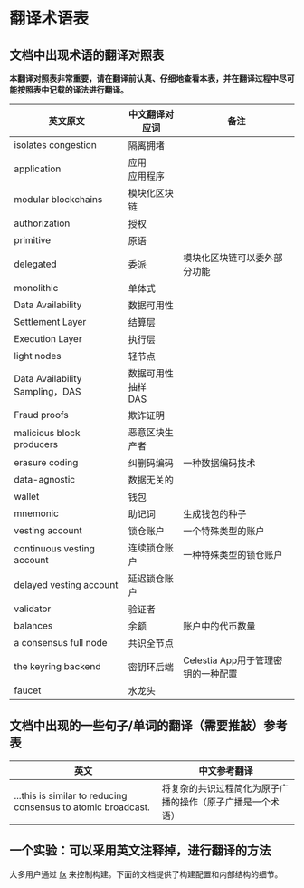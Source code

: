 # 翻译术语表

## 文档中出现术语的翻译对照表

**本翻译对照表非常重要，请在翻译前认真、仔细地查看本表，并在翻译过程中尽可能按照表中记载的译法进行翻译。**

| 英文原文      | 中文翻译对应词     | 备注 |
| ------------- | ------------------ | ---- |
| isolates congestion | 隔离拥堵         |      |
| application   | 应用 <br> 应用程序 |      |
| modular blockchains    | 模块化区块链             |      |
| authorization | 授权               |      |
| primitive     | 原语               |      |
| delegated | 委派 | 模块化区块链可以委外部分功能 |
| monolithic | 单体式 | |
| Data Availability | 数据可用性 |   |
| Settlement Layer | 结算层 |   |
| Execution Layer | 执行层 |   |
| light nodes | 轻节点 |   |
| Data Availability Sampling，DAS | 数据可用性抽样 <br> DAS |
| Fraud proofs | 欺诈证明 |
| malicious block producers | 恶意区块生产者 |
| erasure coding | 纠删码编码 | 一种数据编码技术 |
| data-agnostic | 数据无关的 | 
| wallet | 钱包 |
| mnemonic | 助记词 | 生成钱包的种子 | 
| vesting account | 锁仓账户 | 一个特殊类型的账户 |
| continuous vesting account | 连续锁仓账户 | 一种特殊类型的锁仓账户
| delayed vesting account | 延迟锁仓账户
| validator | 验证者 | 
| balances | 余额 | 账户中的代币数量 |
| a consensus full node | 共识全节点 | 
| the keyring backend | 密钥环后端 | Celestia App用于管理密钥的一种配置
| faucet | 水龙头 |




## 文档中出现的一些句子/单词的翻译（需要推敲）参考表

| 英文                                                          | 中文参考翻译                                               |
| ------------------------------------------------------------- | ---------------------------------------------------------- |
| ...this is similar to reducing consensus to atomic broadcast. | 将复杂的共识过程简化为原子广播的操作（原子广播是一个术语） |


## 一个实验：可以采用英文注释掉，进行翻译的方法

<!--
Most users control the build through [fx](/development/build/fx.md).
The following documents provide details of build configuration and internal
structure.
-->

大多用户通过 [fx](/development/build/fx.md) 来控制构建。下面的文档提供了构建配置和内部结构的细节。
